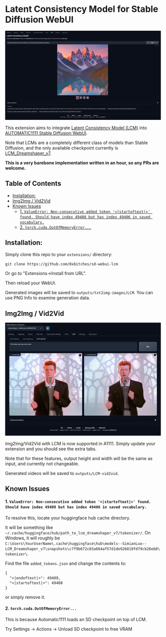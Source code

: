 # Latent Consistency Model for Stable Diffusion WebUI <!-- omit from toc -->

![Extension Preview](./assets/preview.png)

This extension aims to integrate [Latent Consistency Model (LCM)](https://latent-consistency-models.github.io/) into [AUTOMATIC1111 Stable Diffusion WebUI](https://github.com/AUTOMATIC1111/stable-diffusion-webui).

Note that LCMs are a completely different class of models than Stable Diffusion, and the only available checkpoint currently is [LCM_Dreamshaper_v7](https://huggingface.co/SimianLuo/LCM_Dreamshaper_v7).

**This is a very barebone implementation written in an hour, so any PRs are welcome.**

## Table of Contents <!-- omit from toc -->

- [Installation:](#installation)
- [Img2Img / Vid2Vid](#img2img--vid2vid)
- [Known Issues](#known-issues)
  - [1. `ValueError: Non-consecutive added token '<|startoftext|>' found. Should have index 49408 but has index 49406 in saved vocabulary.`](#1-valueerror-non-consecutive-added-token-startoftext-found-should-have-index-49408-but-has-index-49406-in-saved-vocabulary)
  - [2. `torch.cuda.OutOfMemoryError...`](#2-torchcudaoutofmemoryerror)

## Installation:

Simply clone this repo to your `extensions/` directory:

```
git clone https://github.com/0xbitches/sd-webui-lcm
```

Or go to "Extensions->Install from URL".

Then reload your WebUI.

Generated images will be saved to `outputs/txt2img-images/LCM`. You can use PNG Info to examine generation data.

## Img2Img / Vid2Vid

![vid2vid](./assets/vid2vid.png)

Img2Img/Vid2Vid with LCM is now supported in A1111. Simply update your extension and you should see the extra tabs.

Note that for these features, output height and width will be the same as input, and currently not changeable.

Generated videos will be saved to `outputs/LCM-vid2vid`.

## Known Issues

#### 1. `ValueError: Non-consecutive added token '<|startoftext|>' found. Should have index 49408 but has index 49406 in saved vocabulary.`

To resolve this, locate your huggingface hub cache directory.

It will be something like `~/.cache/huggingface/hub/path_to_lcm_dreamshaper_v7/tokenizer/`. On Windows, it will roughly be `C:\Users\YourUserName\.cache\huggingface\hub\models--SimianLuo--LCM_Dreamshaper_v7\snapshots\c7f9b672c65a664af57d1de926819fd79cb26eb8\tokenizer\`.

Find the file `added_tokens.json` and change the contents to:

```
{
  "<|endoftext|>": 49409,
  "<|startoftext|>": 49408
}
```

or simply remove it.

#### 2. `torch.cuda.OutOfMemoryError...`

This is because Automatic1111 loads an SD checkpoint on top of LCM.

Try Settings -> Actions -> Unload SD checkpoint to free VRAM
